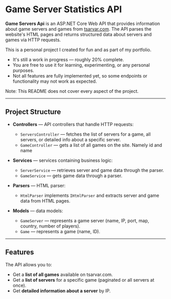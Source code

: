 # Game Server Statistics API

**Game Servers Api** is an ASP.NET Core Web API that provides information about game servers and games from [tsarvar.com](https://tsarvar.com). The API parses the website's HTML pages and returns structured data about servers and games via HTTP requests.


This is a personal project I created for fun and as part of my portfolio.  

- It's still a work in progress — roughly 20% complete.  
- You are free to use it for learning, experimenting, or any personal purposes.  
- Not all features are fully implemented yet, so some endpoints or functionality may not work as expected.

Note: This README does not cover every aspect of the project.

---

## Project Structure

- **Controllers** — API controllers that handle HTTP requests:
  - `ServersController` — fetches the list of servers for a game, all servers, or detailed info about a specific server.
  - `GameController` — gets a list of all games on the site. Namely id and name

- **Services** — services containing business logic:
  - `ServerService` — retrieves server and game data through the parser.
  - `GameService` — gets game data through a parser.

- **Parsers** — HTML parser:
  - `HtmlParser` implements `IHtmlParser` and extracts server and game data from HTML pages.

- **Models** — data models:
  - `GameServer` — represents a game server (name, IP, port, map, country, number of players).
  - `Game` — represents a game (name, ID).

---

## Features

The API allows you to:

- Get a **list of all games** available on tsarvar.com.
- Get a **list of servers** for a specific game (paginated or all servers at once).
- Get **detailed information about a server** by IP.
